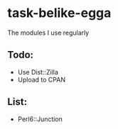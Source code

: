 task-belike-egga
================

The modules I use regularly

Todo:
-----
- Use Dist::Zilla
- Upload to CPAN

List:
-----
- Perl6::Junction